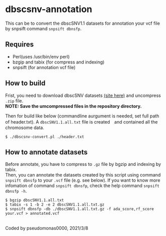 # dbscsnv-annotation

This can be to convert the dbscSNV1.1 datasets for annotation your vcf file by snpsift command `snpsift dbnsfp`.

## Requires 
* Perl(uses /usr/bin/env perl)
* bzgip and tabix (for compress and indexing)
* snpsift (for annotation vcf file)

## How to build
Frist, you need to download dbscSNV datasets [(site here)](http://www.liulab.science/dbscsnv.html) and uncompress `.zip` file.<br>
__NOTE: Save the umcompressed files in the repository directory.__<br>

Then for build like below (commandline aurgument is needed, set full path of header.txt). A `dbscSNV1.1.all.txt` file is created　and contained all the chromosome data.
```console
$ ./dbscsnv-convert.pl ./header.txt
```

## How to annotate datasets
Before annotate, you have to compress to `.gz` file by bgzip and indexing by tabix.<br>
Then, you can annotate the datasets created by this script using command `snpsift dbnsfp`  to your `.vcf` file (e.g. see below). If you want to know more infomation of command `snpsift dbnsfp`, check the help command `snpsift dbnsfp -h`.
```console
$ bgzip dbscSNV1.1.all.txt
$ tabix -s 1 -b 2 -e 2 dbscSNV1.1.all.txt.gz
$ snpsift dbnsfp -db ./dbscSNV1.1.all.txt.gz -f ada_score,rf_score your.vcf > annotated.vcf
```
<br>
Coded by pseudomonas0000, 2021/3/8


